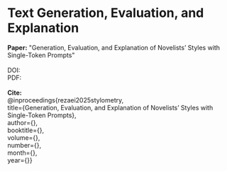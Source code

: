 # **Text Generation, Evaluation, and Explanation**

**Paper:** "Generation, Evaluation, and Explanation of Novelists’ Styles with Single-Token Prompts"<br />
<br />
DOI:<br />
PDF:<br />
<br />
**Cite:**<br />
@inproceedings{rezaei2025stylometry,<br />
title={Generation, Evaluation, and Explanation of Novelists’ Styles with Single-Token Prompts},<br />
author={},<br />
booktitle={},<br />
volume={},<br />
number={},<br />
month={},<br />
year={}}
